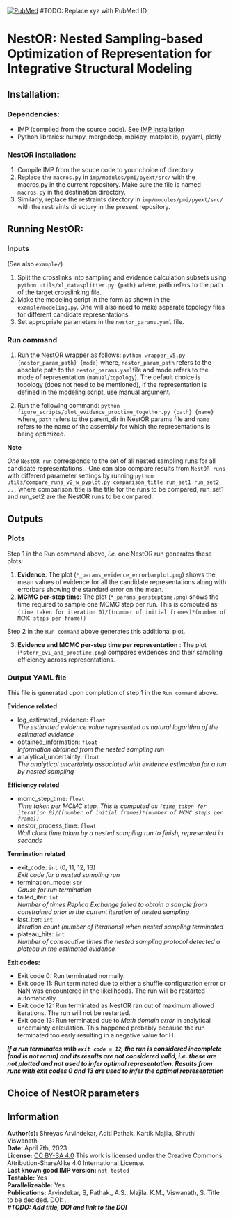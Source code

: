 [![PubMed](https://salilab.org/imp-systems/static/images/pubmed.png)](https://pubmed.ncbi.nlm.nih.gov/xyz/)     #TODO: Replace xyz with PubMed ID


# **NestOR: Nested Sampling-based Optimization of Representation for Integrative Structural Modeling**

## **Installation:**
### **Dependencies:**  
* IMP (compiled from the source code). See [IMP installation](https://github.com/salilab/imp)
* Python libraries: numpy, mergedeep, mpi4py, matplotlib, pyyaml, plotly
  
### **NestOR installation:**  
1. Compile IMP from the souce code to your choice of directory
2. Replace the `macros.py` in `imp/modules/pmi/pyext/src/` with the macros.py in the current repository. Make sure the file is named `macros.py` in the destination directory. 
3. Similarly, replace the restraints directory in `imp/modules/pmi/pyext/src/` with the restraints directory in the present repository.

## **Running NestOR:**

### Inputs 

(See also `example/`)
1. Split the crosslinks into sampling and evidence calculation subsets using `python utils/xl_datasplitter.py {path}` where, path refers to the path of the target crosslinking file.
2. Make the modeling script in the form as shown in the `example/modeling.py`. One will also need to make separate topology files for different candidate representations.
3. Set appropriate parameters in the `nestor_params.yaml` file. 

### Run command

1. Run the NestOR wrapper as follows: 
```python wrapper_v5.py {nestor_param_path} {mode}```
where, `nestor_param_path` refers to the absolute path to the `nestor_params.yaml`file and mode refers to the mode of representation (`manual`/`topology`). The default choice is topology (does not need to be mentioned), If the representation is defined in the modeling script, use manual argument.

2. Run the following command: 
```python figure_scripts/plot_evidence_proctime_together.py {path} {name}```
where, `path` refers to the parent_dir in NestOR params file and `name` refers to the name of the assembly for which the representations is being optimized.

**Note**

_One_ `NestOR run` corresponds to the set of all nested sampling runs for all candidate representations._
One can also compare results from `NestOR runs` with different parameter settings by running `python utils/compare_runs_v2_w_pyplot.py comparison_title run_set1 run_set2 ...` where comparison_title is the title for the runs to be compared, run_set1 and run_set2 are the NestOR runs to be compared.

## Outputs 

### Plots

Step 1  in the Run command above, _i.e._ one NestOR run generates these plots: 

1. **Evidence**: The plot (`*_params_evidence_errorbarplot.png`) shows the mean values of evidence for all the candidate representations along with errorbars showing the standard error on the mean.
2. **MCMC per-step time**: The plot (`*_params_persteptime.png`) shows the time required to sample one MCMC step per run. This is computed as `(time taken for iteration 0)/((number of initial frames)*(number of MCMC steps per frame))`

Step 2 in the `Run command` above generates this additional plot. 

3. **Evidence and MCMC per-step time per representation** : The plot (`*sterr_evi_and_proctime.png`) compares evidences and their sampling efficiency across representations.

### Output YAML file

This file is generated upon completion of step 1 in the `Run command` above. 

**Evidence related:**  
- log_estimated_evidence: `float`  
    _The estimated evidence value represented as natural logarithm of the estimated evidence_
- obtained_information: `float`  
    _Information obtained from the nested sampling run_
- analytical_uncertainty: `float`  
    _The analytical uncertainty associated with evidence estimation for a run by nested sampling_

**Efficiency related**   
- mcmc_step_time: `float`  
    _Time taken per MCMC step. This is computed as `(time taken for iteration 0)/((number of initial frames)*(number of MCMC steps per frame))`_
- nestor_process_time: `float`  
    _Wall clock time taken by a nested sampling run to finish, represented in seconds_

**Termination related** 
- exit_code: `int` (0, 11, 12, 13)  
    _Exit code for a nested sampling run_
- termination_mode: `str`  
    _Cause for run termination_
- failed_iter: `int`  
    _Number of times Replica Exchange failed to obtain a sample from constrained prior in the current iteration of nested sampling_
- last_iter: `int`  
    _Iteration count (number of iterations) when nested sampling terminated_
- plateau_hits: `int`  
    _Number of consecutive times the nested sampling protocol detected a plateau in the estimated evidence_

**Exit codes:**  
- Exit code 0: Run terminated normally.  
- Exit code 11: Run terminated due to either a shuffle configuration error or NaN was encountered in the likelihoods. The run will be restarted automatically.  
- Exit code 12: Run terminated as NestOR ran out of maximum allowed iterations. The run will not be restarted.  
- Exit code 13: Run  terminated due to *Math domain error* in analytical uncertainty calculation. This happened probably because the run terminated too early resulting in a negative value for H. 

**_If a run terminates with `exit code = 12`, the run is considered incomplete (and is not rerun) and its results are not considered valid, i.e. these are not plotted and not used to infer optimal representation. Results from runs with exit codes 0 and 13 are used to infer the optimal representation_**

## Choice of NestOR parameters 

## **Information**
**Author(s):** Shreyas Arvindekar, Aditi Pathak, Kartik Majila, Shruthi Viswanath  
**Date**: April 7th, 2023  
**License:** [CC BY-SA 4.0](https://creativecommons.org/licenses/by-sa/4.0/)
This work is licensed under the Creative Commons Attribution-ShareAlike 4.0
International License.  
**Last known good IMP version:** `not tested`   
**Testable:** Yes  
**Parallelizeable:** Yes  
**Publications:**  Arvindekar, S, Pathak., A.S., Majila. K.M., Viswanath, S. Title to be decided. DOI: [](https://doi.org/).     
**_#TODO: Add title, DOI and link to the DOI_**
